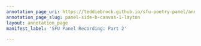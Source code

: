 ```yaml
---
annotation_page_uri: https://teddiebrock.github.io/sfu-poetry-panel/annotations/panel-side-b-canvas-1-layton.json
annotation_page_slug: panel-side-b-canvas-1-layton
layout: annotation_page
manifest_label: 'SFU Panel Recording: Part 2'

---
```

